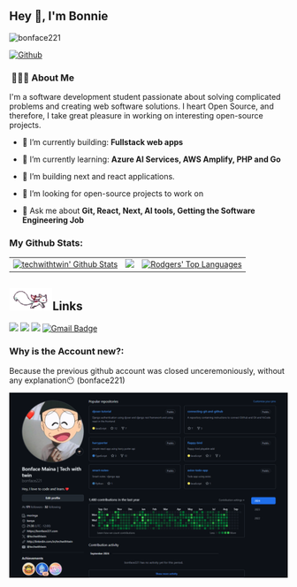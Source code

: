 ## Hey :wave:, I'm Bonnie

<p align="left"> <img src="https://komarev.com/ghpvc/?username=techwithtwin&label=Profile%20views&color=0e75b6&style=flat" alt="bonface221" />

</p>

[![Github](https://img.shields.io/github/followers/techwithtwin?label=Follow&style=social)](https://github.com/techwithtwin)

<h3> &nbsp;👩🏾‍💻 About Me </h3>

I'm a software development student passionate about solving complicated problems and creating web software solutions. I heart Open Source, and therefore, I take great pleasure in working on interesting open-source projects.

- 🎥 I’m currently building: **Fullstack web apps**

- 🌱 I’m currently learning: **Azure AI Services, AWS Amplify, PHP and Go**

- 🎥 I’m building next and react applications.

- 🤝 I’m looking for open-source projects to work on

- 💬 Ask me about **Git, React, Next, AI tools, Getting the Software Engineering Job**

<h3 align="left">My Github Stats:</h3>

<table >
  <tr>
    <td>
      <a href="https://github.com/techwithtwin"><img alt="techwithtwin' Github Stats" src="https://github-readme-stats.vercel.app/api?username=techwithtwin&show_icons=true&count_private=true&theme=react&hide_border=true&bg_color=1d2a3a" />
    </td>
    <td>
       <a href="http://www.github.com/techwithtwin"><img src="https://github-readme-streak-stats.herokuapp.com/?user=techwithtwin&stroke=ffffff&background=1d2a3a&ring=5BCDEC&fire=5BCDEC&currStreakNum=ffffff&currStreakLabel=5BCDEC&sideNums=ffffff&sideLabels=ffffff&dates=ffffff&hide_border=true" /></a>
    </td>
    </td>
    <td>
      <a align="center" href="https://github.com/techwithtwin"><img alt="Rodgers' Top Languages" src="https://github-readme-stats.vercel.app/api/top-langs/?username=techwithtwin&langs_count=8&count_private=true&layout=compact&theme=react&hide_border=true&bg_color=1d2a3a"/></a>
    </td>
  </tr>

</table>

## <img height="40" src="https://github.com/techwithtwin/techwithtwin/blob/main/kyubey.gif"/>Links

[![](https://img.shields.io/badge/-linkedin-0073B1?style=flat-square)](http://linkedin.com/in/techwithtwin)
[![](https://img.shields.io/badge/-twitter-1C9CEA?style=flat-square)](https://twitter.com/techwithtwin)
[![](https://img.shields.io/badge/Facebook-1877F2?style=flat-square)](https://www.facebook.com/bonface.maina.186)
[![Gmail Badge](https://img.shields.io/badge/Gmail-d14836?style=flat-square&logo=Gmail&logoColor=white&link=mailto:mainaboniface221@gmail.com)](mailto:mainaboniface221@gmail.com)

<h3 align="left">Why is the Account new?:</h3>

Because the previous github account was closed unceremoniously, without any explanation😶 (bonface221)

![previous github account](./previous-account.png)
